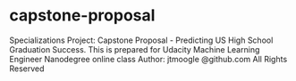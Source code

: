 # capstone-proposal
Specializations Project: Capstone Proposal - Predicting US High School Graduation Success. This is prepared for Udacity Machine Learning Engineer Nanodegree online class Author: jtmoogle @github.com All Rights Reserved 
